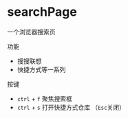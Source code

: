 # searchPage
一个浏览器搜索页

功能
- 搜搜联想
- 快捷方式等一系列

按键
- `ctrl` + `f` 聚焦搜索框
- `ctrl` + `s` 打开快捷方式仓库 （`Esc`关闭）
